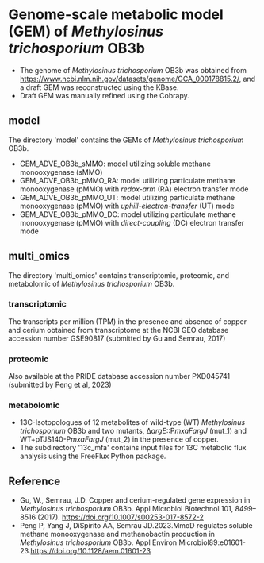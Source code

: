 # Genome-scale metabolic model (GEM) of *Methylosinus trichosporium* OB3b
- The genome of *Methylosinus trichosporium* OB3b was obtained from https://www.ncbi.nlm.nih.gov/datasets/genome/GCA_000178815.2/, and a draft GEM was reconstructed using the KBase.
- Draft GEM was manually refined using the Cobrapy.

## model
The directory 'model' contains the GEMs of *Methylosinus trichosporium* OB3b.
- GEM_ADVE_OB3b_sMMO: model utilizing soluble methane monooxygenase (sMMO)
- GEM_ADVE_OB3b_pMMO_RA: model utilizing particulate methane monooxygenase (pMMO) with *redox-arm* (RA) electron transfer mode
- GEM_ADVE_OB3b_pMMO_UT: model utilizing particulate methane monooxygenase (pMMO) with *uphill-electron-transfer* (UT) mode
- GEM_ADVE_OB3b_pMMO_DC: model utilizing particulate methane monooxygenase (pMMO) with *direct-coupling* (DC) electron transfer mode

## multi_omics
The directory 'multi_omics' contains transcriptomic, proteomic, and metabolomic of *Methylosinus trichosporium* OB3b.
### transcriptomic
The transcripts per million (TPM) in the presence and absence of copper and cerium obtained from transcriptome at the NCBI GEO database accession number GSE90817 (submitted by Gu and Semrau, 2017)
### proteomic
Also available at the PRIDE database accession number PXD045741 (submitted by Peng et al, 2023)
### metabolomic
- 13C-Isotopologues of 12 metabolites of wild-type (WT) *Methylosinus trichosporium* OB3b and two mutants, Δ*argE*::P*mxaFargJ* (mut_1) and WT+pTJS140-P*mxaFargJ* (mut_2) in the presence of copper.
- The subdirectory '13c_mfa' contains input files for 13C metabolic flux analysis using the FreeFlux Python package.

## Reference
- Gu, W., Semrau, J.D. Copper and cerium-regulated gene expression in *Methylosinus trichosporium* OB3b. Appl Microbiol Biotechnol 101, 8499–8516 (2017). https://doi.org/10.1007/s00253-017-8572-2
- Peng P, Yang J, DiSpirito AA, Semrau JD.2023.MmoD regulates soluble methane monooxygenase and methanobactin production in *Methylosinus trichosporium* OB3b. Appl Environ Microbiol89:e01601-23.https://doi.org/10.1128/aem.01601-23
